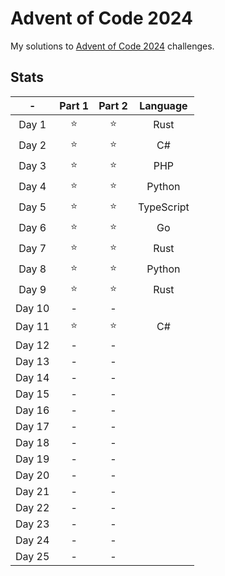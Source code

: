# Advent of Code 2024

My solutions to [Advent of Code 2024](https://adventofcode.com/2024) challenges.

## Stats

|   -    | Part 1 | Part 2 |  Language  |
| :----: | :----: | :----: | :--------: |
| Day 1  |  ⭐️   |  ⭐️   |    Rust    |
| Day 2  |  ⭐️   |  ⭐️   |     C#     |
| Day 3  |  ⭐️   |  ⭐️   |    PHP     |
| Day 4  |  ⭐️   |  ⭐️   |   Python   |
| Day 5  |  ⭐️   |  ⭐️   | TypeScript |
| Day 6  |  ⭐️   |  ⭐️   |     Go     |
| Day 7  |  ⭐️   |  ⭐️   |    Rust    |
| Day 8  |  ⭐️   |  ⭐️   |   Python   |
| Day 9  |  ⭐️   |  ⭐️   |    Rust    |
| Day 10 |   -    |   -    |            |
| Day 11 |  ⭐️   |  ⭐️   |     C#     |
| Day 12 |   -    |   -    |            |
| Day 13 |   -    |   -    |            |
| Day 14 |   -    |   -    |            |
| Day 15 |   -    |   -    |            |
| Day 16 |   -    |   -    |            |
| Day 17 |   -    |   -    |            |
| Day 18 |   -    |   -    |            |
| Day 19 |   -    |   -    |            |
| Day 20 |   -    |   -    |            |
| Day 21 |   -    |   -    |            |
| Day 22 |   -    |   -    |            |
| Day 23 |   -    |   -    |            |
| Day 24 |   -    |   -    |            |
| Day 25 |   -    |   -    |            |
